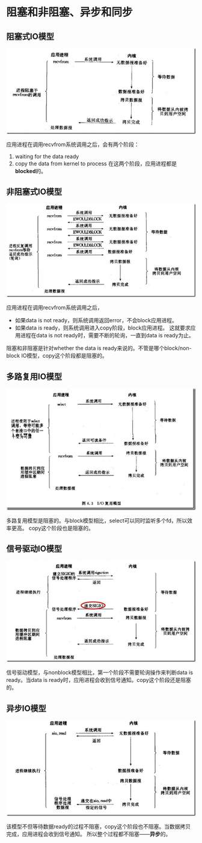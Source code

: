 # 阻塞和非阻塞、异步和同步
## 阻塞式IO模型
![](pics/io_block.jpg)

应用进程在调用recvfrom系统调用之后，会有两个阶段：
1. waiting for the data ready
2. copy the data from kernel to process
在这两个阶段，应用进程都是**blocked**的。
## 非阻塞式IO模型
![](pics/io_nonblock.jpg)

应用进程在调用recvfrom系统调用之后，
* 如果data is not ready，则系统调用返回error，不会block应用进程。
* 如果data is ready，则系统调用进入copy阶段，block应用进程。
这就要求应用进程在data is not ready时，需要不断的轮询，一直到data is ready为止。

阻塞和非阻塞是针对whether the data is ready来说的。不管是哪个block/non-block IO模型，copy这个阶段都是阻塞的。
## 多路复用IO模型
![](pics/io_multiplex.png)

多路复用模型是阻塞的。与block模型相比，select可以同时监听多个fd，所以效率更高。 copy这个阶段也是阻塞的。
## 信号驱动IO模型
![](pics/io_signal.jpg)

信号驱动模型，与nonblock模型相比，第一个阶段不需要轮询操作来判断data is ready。当data is ready时，应用进程会收到信号通知。copy这个阶段还是阻塞的。
## 异步IO模型
![](pics/io_async.jpg)

该模型不但等待数据ready的过程不阻塞，copy这个阶段也不阻塞。当数据拷贝完成，应用进程会收到信号通知。
所以整个过程都不阻塞——**异步**的。
